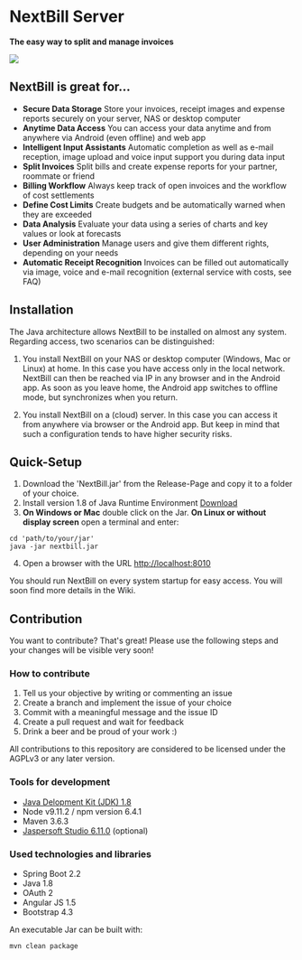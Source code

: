 # NextBill Server

**The easy way to split and manage invoices**

![](https://raw.githubusercontent.com/nextbill-project/server/master/docs/webapp_screenshot.png)

## NextBill is great for... ##

- **Secure Data Storage** Store your invoices, receipt images and expense reports securely on your server, NAS or desktop computer
- **Anytime Data Access** You can access your data anytime and from anywhere via Android (even offline) and web app
- **Intelligent Input Assistants** Automatic completion as well as e-mail reception, image upload and voice input support you during data input
- **Split Invoices** Split bills and create expense reports for your partner, roommate or friend
- **Billing Workflow** Always keep track of open invoices and the workflow of cost settlements
- **Define Cost Limits** Create budgets and be automatically warned when they are exceeded
- **Data Analysis** Evaluate your data using a series of charts and key values or look at forecasts
- **User Administration** Manage users and give them different rights, depending on your needs
- **Automatic Receipt Recognition** Invoices can be filled out automatically via image, voice and e-mail recognition (external service with costs, see FAQ)

## Installation
The Java architecture allows NextBill to be installed on almost any system. 
Regarding access, two scenarios can be distinguished:

1. You install NextBill on your NAS or desktop computer (Windows, Mac or Linux) at home. In this case you have access only in the local network. NextBill can then be reached via IP in any browser and in the Android app. As soon as you leave home, the Android app switches to offline mode, but synchronizes when you return.

2. You install NextBill on a (cloud) server. In this case you can access it from anywhere via browser or the Android app. But keep in mind that such a configuration tends to have higher security risks.

## Quick-Setup
1. Download the 'NextBill.jar' from the Release-Page and copy it to a folder of your choice.
2. Install version 1.8 of Java Runtime Environment [Download](https://www.oracle.com/java/technologies/javase-jre8-downloads.html)
3. **On Windows or Mac** double click on the Jar.
**On Linux or without display screen** open a terminal and enter:
```
cd 'path/to/your/jar'
java -jar nextbill.jar
```
4. Open a browser with the URL [http://localhost:8010](http://localhost:8010)

You should run NextBill on every system startup for easy access. You will soon find more details in the Wiki.

## Contribution

You want to contribute? That's great! Please use the following steps and your changes will be visible very soon!

### How to contribute

1. Tell us your objective by writing or commenting an issue
2. Create a branch and implement the issue of your choice
3. Commit with a meaningful message and the issue ID
4. Create a pull request and wait for feedback
5. Drink a beer and be proud of your work :)

All contributions to this repository are considered to be licensed under the AGPLv3 or any later version.

### Tools for development

- [Java Delopment Kit (JDK) 1.8](https://www.oracle.com/java/technologies/javase/javase-jdk8-downloads.html)
- Node v9.11.2 / npm version 6.4.1
- Maven 3.6.3
- [Jaspersoft Studio 6.11.0](https://community.jaspersoft.com/project/jaspersoft-studio/releases) (optional)


### Used technologies and libraries

- Spring Boot 2.2
- Java 1.8
- OAuth 2
- Angular JS 1.5
- Bootstrap 4.3

An executable Jar can be built with:
```
mvn clean package
```
